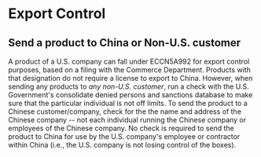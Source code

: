 Export Control
==========


## Send a product to China or Non-U.S. customer

A product of a U.S. company can fall under ECCN5A992 for export control purposes, based on a filing with the Commerce Department. Products with that designation do not require a license to export to China. However, when sending any products to *any non-U.S. customer*, run a check with the U.S. Government's consolidate denied persons and sanctions database to make sure that the particular individual is not off limits. To send the product to a Chinese customer/company, check for the the name and address of the Chinese company -- not each individual running the Chinese company or employees of the Chinese company. No check is required to send the product to China for use by the U.S. company's employee or contractor within China (i.e., the U.S. company is not losing control of the boxes).
